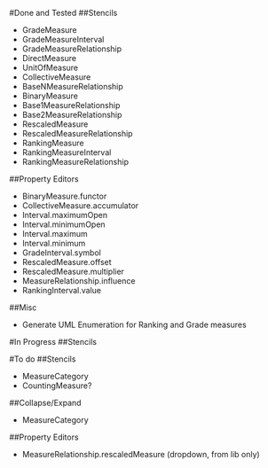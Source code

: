 #Done and Tested
##Stencils
 - GradeMeasure
 - GradeMeasureInterval
 - GradeMeasureRelationship
 - DirectMeasure
 - UnitOfMeasure
 - CollectiveMeasure
 - BaseNMeasureRelationship
 - BinaryMeasure
 - Base1MeasureRelationship
 - Base2MeasureRelationship
 - RescaledMeasure
 - RescaledMeasureRelationship 
 - RankingMeasure
 - RankingMeasureInterval
 - RankingMeasureRelationship

##Property Editors
 - BinaryMeasure.functor
 - CollectiveMeasure.accumulator
 - Interval.maximumOpen
 - Interval.minimumOpen
 - Interval.maximum
 - Interval.minimum
 - GradeInterval.symbol
 - RescaledMeasure.offset
 - RescaledMeasure.multiplier
 - MeasureRelationship.influence
 - RankingInterval.value

##Misc
 - Generate UML Enumeration for Ranking and Grade measures

#In Progress
##Stencils


#To do
##Stencils
 - MeasureCategory
 - CountingMeasure?

##Collapse/Expand
 - MeasureCategory 

##Property Editors
 - MeasureRelationship.rescaledMeasure (dropdown, from lib only)
